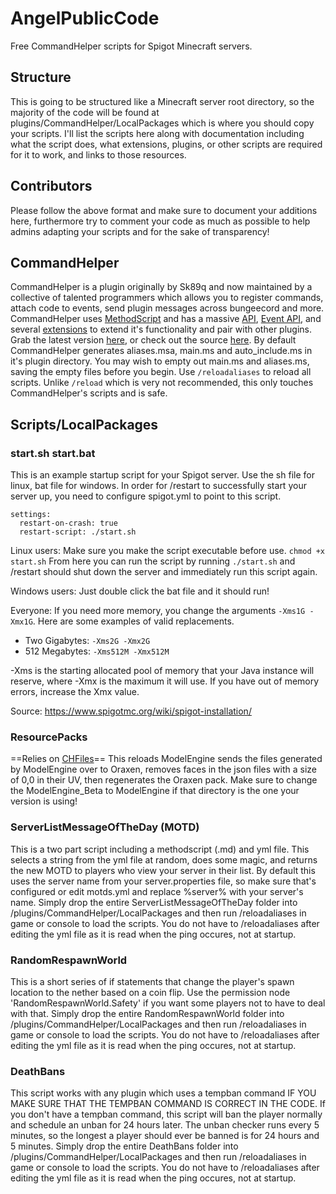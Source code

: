 # AngelPublicCode
Free CommandHelper scripts for Spigot Minecraft servers.

## Structure
This is going to be structured like a Minecraft server root directory, so the majority of the code will be found at plugins/CommandHelper/LocalPackages which is where you should copy your scripts. I'll list the scripts here along with documentation including what the script does, what extensions, plugins, or other scripts are required for it to work, and links to those resources.

## Contributors
Please follow the above format and make sure to document your additions here, furthermore try to comment your code as much as possible to help admins adapting your scripts and for the sake of transparency!

## CommandHelper
CommandHelper is a plugin originally by Sk89q and now maintained by a collective of talented programmers which allows you to register commands, attach code to events, send plugin messages across bungeecord and more. CommandHelper uses [MethodScript](https://methodscript.com/) and has a massive [API](https://methodscript.com/docs/3.3.4/API.html), [Event API](https://methodscript.com/docs/3.3.4/Event_API.html), and several [extensions](https://letsbuild.net/jenkins/) to extend it's functionality and pair with other plugins. Grab the latest version [here](https://builds.enginehub.org/), or check out the source [here](https://github.com/EngineHub/CommandHelper). By default CommandHelper generates aliases.msa, main.ms and auto_include.ms in it's plugin directory. You may wish to empty out main.ms and aliases.ms, saving the empty files before you begin. Use `/reloadaliases` to reload all scripts. Unlike `/reload` which is very not recommended, this only touches CommandHelper's scripts and is safe.

## Scripts/LocalPackages
### start.sh start.bat
This is an example startup script for your Spigot server. Use the sh file for linux, bat file for windows. In order for /restart to successfully start your server up, you need to configure spigot.yml to point to this script.

```
settings:
  restart-on-crash: true
  restart-script: ./start.sh
```

Linux users: Make sure you make the script executable before use. `chmod +x start.sh` From here you can run the script by running `./start.sh` and /restart should shut down the server and immediately run this script again.

Windows users: Just double click the bat file and it should run!

Everyone: If you need more memory, you change the arguments `-Xms1G -Xmx1G`. Here are some examples of valid replacements.
- Two Gigabytes: `-Xms2G -Xmx2G`
- 512 Megabytes: `-Xms512M -Xmx512M`

-Xms is the starting allocated pool of memory that your Java instance will reserve, where -Xmx is the maximum it will use. If you have out of memory errors, increase the Xmx value.

Source: https://www.spigotmc.org/wiki/spigot-installation/

### ResourcePacks
==Relies on [CHFiles](https://letsbuild.net/jenkins/job/CHFiles/)==
This reloads ModelEngine sends the files generated by ModelEngine over to Oraxen, removes faces in the json files with a size of 0,0 in their UV, then regenerates the Oraxen pack. Make sure to change the ModelEngine_Beta to ModelEngine if that directory is the one your version is using!

### ServerListMessageOfTheDay (MOTD)
This is a two part script including a methodscript (.md) and yml file.
This selects a string from the yml file at random, does some magic, and returns the new MOTD to players who view your server in their list.
By default this uses the server name from your server.properties file, so make sure that's configured or edit motds.yml and replace %server% with your server's name.
Simply drop the entire ServerListMessageOfTheDay folder into /plugins/CommandHelper/LocalPackages and then run /reloadaliases in game or console to load the scripts. You do not have to /reloadaliases after editing the yml file as it is read when the ping occures, not at startup.

### RandomRespawnWorld
This is a short series of if statements that change the player's spawn location to the nether based on a coin flip. Use the permission node 'RandomRespawnWorld.Safety' if you want some players not to have to deal with that. Simply drop the entire RandomRespawnWorld folder into /plugins/CommandHelper/LocalPackages and then run /reloadaliases in game or console to load the scripts. You do not have to /reloadaliases after editing the yml file as it is read when the ping occures, not at startup.

### DeathBans
This script works with any plugin which uses a tempban command IF YOU MAKE SURE THAT THE TEMPBAN COMMAND IS CORRECT IN THE CODE.
If you don't have a tempban command, this script will ban the player normally and schedule an unban for 24 hours later. The unban checker runs every 5 minutes, so the longest a player should ever be banned is for 24 hours and 5 minutes.
Simply drop the entire DeathBans folder into /plugins/CommandHelper/LocalPackages and then run /reloadaliases in game or console to load the scripts. You do not have to /reloadaliases after editing the yml file as it is read when the ping occures, not at startup.
